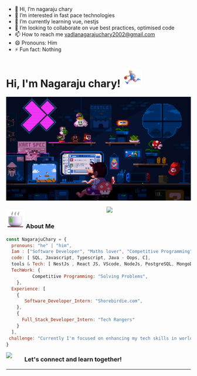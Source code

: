 - 👋 Hi, I’m nagaraju chary
- 👀 I’m interested in fast pace technologies
- 🌱 I’m currently learning vue, nestjs
- 💞️ I’m looking to collaborate on vue best practices, optimised code
- 📫 How to reach me vadlanagarajuchary2002@gmail.com
- 😄 Pronouns: Him
- ⚡ Fun fact: Nothing

<!---
chary2054/chary2054 is a ✨ special ✨ repository because its `README.md` (this file) appears on your GitHub profile.
You can click the Preview link to take a look at your changes.
--->
# Hi, I'm Nagaraju chary! <img src="Profile1/run.png" width="50">

![Cover](Profile1/coverImg.gif)

<img align='right' src="https://user-images.githubusercontent.com/74038190/229223156-0cbdaba9-3128-4d8e-8719-b6b4cf741b67.gif" width="230">
<!-- <img align='right' src="Profile2/python.gif" width="33">
<img align='right' src="Profile2/vs.gif" width="30">
<img align='right' src="Profile2/react.gif" width="30">
<img align='right' src="Profile2/django.png" width="30"> -->

### <img src="Profile1/cofi.png" width="50"> About Me

```javascript
const NagarajuChary = {
  pronouns: "he" | "him",
  Iam : ["Software Developer", "Maths lover", "Competitive Programming"],
  code: [ SQL, Javascript, Typescript, Java - Oops, C],
  tools & Tech: [ NestJs , React JS, VScode, NodeJs, PostgreSQL, MongoDB, Git, VueJS, Postman, AWS, ],
  TechWork: {
          Competitive Programming: "Solving Problems",
    },
  Experience: [
    {
       Software_Developer_Intern: "Shorebirdie.com",
    },
    {
      Full_Stack_Developer_Intern: "Tech Rangers"
    }
  ],
 challenge: "Currently I'm focused on enhancing my tech skills in world of complex web applications"
}
```

<img align='left' src="Profile1/dance.gif" width="50">
<h3>Let's connect and learn together!</h3>
<hr>

